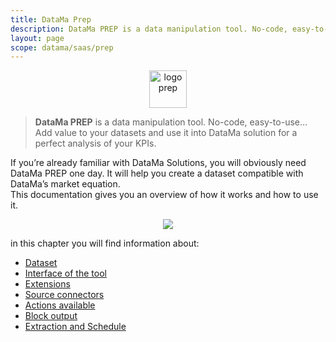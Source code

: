```yaml
---
title: DataMa Prep
description: DataMa PREP is a data manipulation tool. No-code, easy-to-use… Add value to your datasets and use it into DataMa solution for a perfect analysis of your KPIs.
layout: page
scope: datama/saas/prep
---
```


<center><img src="{{site.url}}/{{site.baseurl}}/core_app/new/prep/images/prep_icon.jpg" alt="logo prep" style="height:60px;"/></center>


> **DataMa PREP** is a data manipulation tool. No-code, easy-to-use… Add value to your datasets and use it into DataMa solution for a perfect analysis of your KPIs.

If you’re already familiar with DataMa Solutions, you will obviously need DataMa PREP one day. It will help you create a dataset compatible with DataMa’s market equation.
<br>
This documentation gives you an overview of how it works and how to use it.


<center><img src="{{site.url}}/{{site.baseurl}}/core_app/new/prep/images/prep_interface.jpg"/></center>


in this chapter you will find information about:
- [Dataset]({{site.url}}/{{site.baseurl}}/core_app/new/prep/dataset.html)
- [Interface of the tool]({{site.url}}/{{site.baseurl}}/core_app/new/prep/prep_interface.html)
- [Extensions]({{site.url}}/{{site.baseurl}}/core_app/new/prep/extensions.html)
- [Source connectors]({{site.url}}/{{site.baseurl}}/core_app/new/prep/interface/add_source.html)
- [Actions available]({{site.url}}/{{site.baseurl}}/core_app/new/prep/interface/refine_data.html)
- [Block output]({{site.url}}/{{site.baseurl}}/core_app/new/prep/interface/block_output.html)
- [Extraction and Schedule]({{site.url}}/{{site.baseurl}}/core_app/new/prep/interface/prep_interface.html)